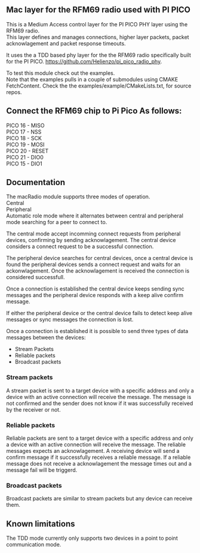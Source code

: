 ## Mac layer for the RFM69 radio used with PI PICO

This is a Medium Access control layer for the PI PICO PHY layer using the RFM69 radio.  
This layer defines and manages connections, higher layer packets, packet acknowlagement and packet response timeouts.

It uses the a TDD based phy layer for the the RFM69 radio specifically built for the PI PICO. https://github.com/Helienzo/pi_pico_radio_phy.
  
To test this module check out the examples.  
Note that the examples pulls in a couple of submodules using CMAKE FetchContent. Check the the examples/example/CMakeLists.txt, for source repos.  
  
## Connect the RFM69 chip to Pi Pico As follows:
  
PICO 16 - MISO  
PICO 17 - NSS  
PICO 18 - SCK  
PICO 19 - MOSI  
PICO 20 - RESET  
PICO 21 - DIO0  
PICO 15 - DIO1  
  
## Documentation
The macRadio module supports three modes of operation.  
Central  
Peripheral  
Automatic role mode where it alternates between central and peripheral mode searching for a peer to connect to.

The central mode accept incomming connect requests from peripheral devices, confirming by sending acknowlagement. The central device considers a connect request to be a successful connection.

The peripheral device searches for central devices, once a central device is found the peripheral devices sends a connect request and waits for an ackonwlagement. Once the acknowlagement is received the connection is considered successfull.

Once a connection is established the central device keeps sending sync messages and the peripheral device responds with a keep alive confirm message.

If either the peripheral device or the central device fails to detect keep alive messages or sync messages the connection is lost.

Once a connection is established it is possible to send three types of data messages between the devices:
- Stream Packets
- Reliable packets
- Broadcast packets

### Stream packets
A stream packet is sent to a target device with a specific address and only a device with an active connection will receive the message. The message is not confirmed and the sender does not know if it was successfully received by the receiver or not.

### Reliable packets
Reliable packets are sent to a target device with a specific address and only a device with an active connection will receive the message. The reliable messages expects an acknowlagement. A receiving device will send a confirm message if it successfully receives a reliable message. If a reliable message does not receive a acknowlagement the message times out and a message fail will be triggerd.

### Broadcast packets
Broadcast packets are similar to stream packets but any device can receive them.

## Known limitations
 The TDD mode currently only supports two devices in a point to point communication mode.  
